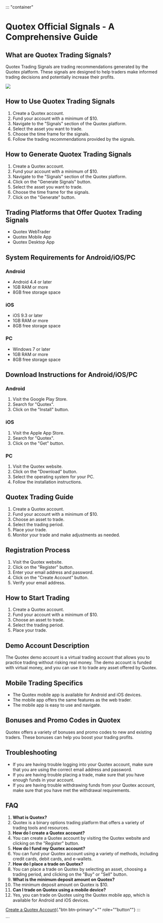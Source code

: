 ::: \"container\"
# Quotex Official Signals - A Comprehensive Guide

## What are Quotex Trading Signals?

Quotex Trading Signals are trading recommendations generated by the
Quotex platform. These signals are designed to help traders make
informed trading decisions and potentially increase their profits.

[![](https://static.quotex.io/files/8_en/300_250.jpg)](https://traff.sbs/brokerqxsignupf)

## How to Use Quotex Trading Signals

1.  Create a Quotex account.
2.  Fund your account with a minimum of \$10.
3.  Navigate to the "Signals" section of the Quotex platform.
4.  Select the asset you want to trade.
5.  Choose the time frame for the signals.
6.  Follow the trading recommendations provided by the signals.

## How to Generate Quotex Trading Signals

1.  Create a Quotex account.
2.  Fund your account with a minimum of \$10.
3.  Navigate to the "Signals" section of the Quotex platform.
4.  Click on the "Generate Signals" button.
5.  Select the asset you want to trade.
6.  Choose the time frame for the signals.
7.  Click on the "Generate" button.

## Trading Platforms that Offer Quotex Trading Signals

-   Quotex WebTrader
-   Quotex Mobile App
-   Quotex Desktop App

## System Requirements for Android/iOS/PC

### Android

-   Android 4.4 or later
-   1GB RAM or more
-   8GB free storage space

### iOS

-   iOS 9.3 or later
-   1GB RAM or more
-   8GB free storage space

### PC

-   Windows 7 or later
-   1GB RAM or more
-   8GB free storage space

## Download Instructions for Android/iOS/PC

### Android

1.  Visit the Google Play Store.
2.  Search for "Quotex".
3.  Click on the "Install" button.

### iOS

1.  Visit the Apple App Store.
2.  Search for "Quotex".
3.  Click on the "Get" button.

### PC

1.  Visit the Quotex website.
2.  Click on the "Download" button.
3.  Select the operating system for your PC.
4.  Follow the installation instructions.

## Quotex Trading Guide

1.  Create a Quotex account.
2.  Fund your account with a minimum of \$10.
3.  Choose an asset to trade.
4.  Select the trading period.
5.  Place your trade.
6.  Monitor your trade and make adjustments as needed.

## Registration Process

1.  Visit the Quotex website.
2.  Click on the "Register" button.
3.  Enter your email address and password.
4.  Click on the "Create Account" button.
5.  Verify your email address.

## How to Start Trading

1.  Create a Quotex account.
2.  Fund your account with a minimum of \$10.
3.  Choose an asset to trade.
4.  Select the trading period.
5.  Place your trade.

## Demo Account Description

The Quotex demo account is a virtual trading account that allows you to
practice trading without risking real money. The demo account is funded
with virtual money, and you can use it to trade any asset offered by
Quotex.

## Mobile Trading Specifics

-   The Quotex mobile app is available for Android and iOS devices.
-   The mobile app offers the same features as the web trader.
-   The mobile app is easy to use and navigate.

## Bonuses and Promo Codes in Quotex

Quotex offers a variety of bonuses and promo codes to new and existing
traders. These bonuses can help you boost your trading profits.

## Troubleshooting

-   If you are having trouble logging into your Quotex account, make
    sure that you are using the correct email address and password.
-   If you are having trouble placing a trade, make sure that you have
    enough funds in your account.
-   If you are having trouble withdrawing funds from your Quotex
    account, make sure that you have met the withdrawal requirements.

## FAQ

1.  **What is Quotex?**
2.  Quotex is a binary options trading platform that offers a variety of
    trading tools and resources.
3.  **How do I create a Quotex account?**
4.  You can create a Quotex account by visiting the Quotex website and
    clicking on the "Register" button.
5.  **How do I fund my Quotex account?**
6.  You can fund your Quotex account using a variety of methods,
    including credit cards, debit cards, and e-wallets.
7.  **How do I place a trade on Quotex?**
8.  You can place a trade on Quotex by selecting an asset, choosing a
    trading period, and clicking on the "Buy" or "Sell"
    button.
9.  **What is the minimum deposit amount on Quotex?**
10. The minimum deposit amount on Quotex is \$10.
11. **Can I trade on Quotex using a mobile device?**
12. Yes, you can trade on Quotex using the Quotex mobile app, which is
    available for Android and iOS devices.

[Create a Quotex
Account](\%22https://traff.sbs/brokerqxsignup\%22){."btn
btn-primary"="" role=""button""}
:::

\`\`\`

